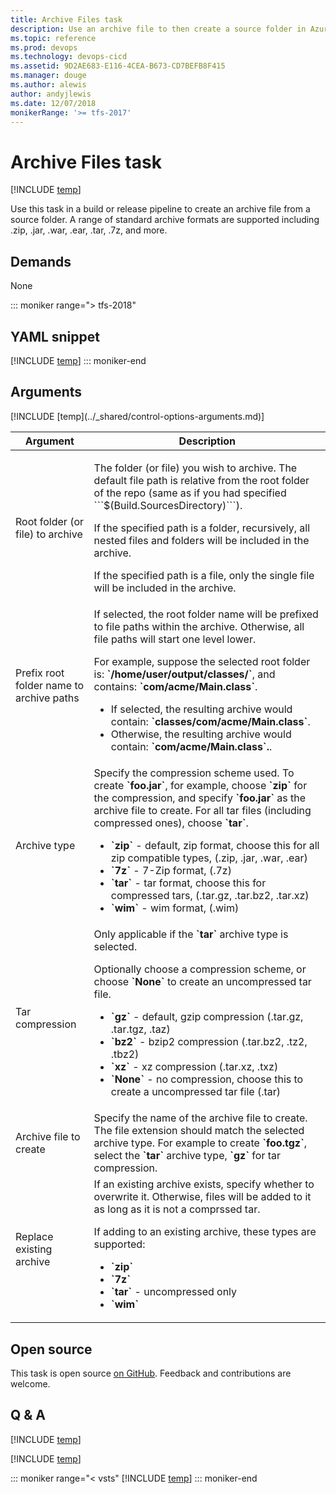 ```yaml
---
title: Archive Files task
description: Use an archive file to then create a source folder in Azure Pipelines and Team Foundation Server (TFS)  
ms.topic: reference
ms.prod: devops
ms.technology: devops-cicd
ms.assetid: 9D2AE683-E116-4CEA-B673-CD7BEFB8F415
ms.manager: douge
ms.author: alewis
author: andyjlewis
ms.date: 12/07/2018
monikerRange: '>= tfs-2017'
---
```


# Archive Files task

[!INCLUDE [temp](../../_shared/version-tfs-2017-rtm.md)]

Use this task in a build or release pipeline to create an archive file from a source folder.
A range of standard archive formats are supported including .zip, .jar, .war, .ear, .tar, .7z, and more.

## Demands

None

::: moniker range="> tfs-2018"
## YAML snippet
[!INCLUDE [temp](../_shared/yaml/ArchiveFilesV2.md)]
::: moniker-end

## Arguments

<table>
<thead>
<tr>
<th>Argument</th>
<th>Description</th>
</tr>
</thead>
<tr>
<td>Root folder (or file) to archive</td>
<td>
<p>The folder (or file) you wish to archive. The default file path is relative from the root folder of the repo (same as if you had specified ```$(Build.SourcesDirectory)```).</p>
<p>If the specified path is a folder, recursively, all nested files and folders will be included in the archive.</p>
<p>If the specified path is a file, only the single file will be included in the archive.</p>
</td>
</tr>
<tr>
<td>Prefix root folder name to archive paths</td>
<td>If selected, the root folder name will be prefixed to file paths within the archive.  Otherwise, all file paths will start one level lower.
<p>For example, suppose the selected root folder is: <b>`/home/user/output/classes/`</b>, and contains: <b>`com/acme/Main.class`</b>.
<ul>
    <li>If selected, the resulting archive would contain: <b>`classes/com/acme/Main.class`</b>.
    </li>
    <li>Otherwise, the resulting archive would contain: <b>`com/acme/Main.class`.</b>.
    </li>
</ul>
</td>
</tr>
<tr>
<td>Archive type</td>
<td>Specify the compression scheme used.  To create <b>`foo.jar`</b>, for example, choose <b>`zip`</b> for the compression, and specify <b>`foo.jar`</b> as the archive file to create.  For all tar files (including compressed ones), choose <b>`tar`</b>.
<p>
<ul>
<li><b>`zip`</b> - default, zip format, choose this for all zip compatible types, (.zip, .jar, .war, .ear)</li>
<li><b>`7z`</b> - 7-Zip format, (.7z)</li>
<li><b>`tar`</b> - tar format, choose this for compressed tars, (.tar.gz, .tar.bz2, .tar.xz)</li>
<li><b>`wim`</b> - wim format, (.wim)</li>
</ul>
</td>
</tr>
<tr>
<td>Tar compression</td>
<td>Only applicable if the <b>`tar`</b> archive type is selected.
<p>Optionally choose a compression scheme, or choose <b>`None`</b> to create an uncompressed tar file.
<ul>
<li><b>`gz`</b> - default, gzip compression (.tar.gz, .tar.tgz, .taz)</li>
<li><b>`bz2`</b> - bzip2 compression (.tar.bz2, .tz2, .tbz2)</li>
<li><b>`xz`</b> - xz compression (.tar.xz, .txz)</li>
<li><b>`None`</b> - no compression, choose this to create a uncompressed tar file (.tar)</li>
</ul>
</td>
</tr>
<tr>
<td>Archive file to create</td>
<td>Specify the name of the archive file to create. The file extension should match the selected archive type.  For example to create <b>`foo.tgz`</b>, select the <b>`tar`</b> archive type, <b>`gz`</b> for tar compression.
</td>
</tr>
<tr>
<td>Replace existing archive</td>
<td>If an existing archive exists, specify whether to overwrite it.  Otherwise, files will be added to it as long as it is not a comprssed tar.
<p>If adding to an existing archive, these types are supported:</p>
<ul>
<li><b>`zip`</b></li>
<li><b>`7z`</b></li>
<li><b>`tar`</b> - uncompressed only</li>
<li><b>`wim`</b></li>
</ul>
</td>
</tr>
<tr>
</tr>
[!INCLUDE [temp](../_shared/control-options-arguments.md)]
</table>

## Open source

This task is open source [on GitHub](https://github.com/Microsoft/azure-pipelines-tasks). Feedback and contributions are welcome.

## Q & A

<!-- BEGINSECTION class="md-qanda" -->

[!INCLUDE [temp](../_shared/build-step-common-qa.md)]

[!INCLUDE [temp](../../_shared/qa-agents.md)]

::: moniker range="< vsts"
[!INCLUDE [temp](../../_shared/qa-versions.md)]
::: moniker-end

<!-- ENDSECTION -->

